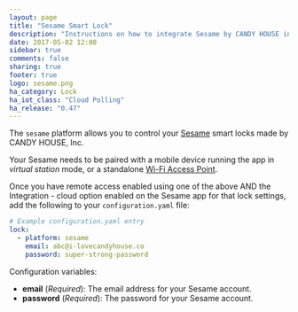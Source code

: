 ```yaml
---
layout: page
title: "Sesame Smart Lock"
description: "Instructions on how to integrate Sesame by CANDY HOUSE into Home Assistant."
date: 2017-05-02 12:00
sidebar: true
comments: false
sharing: true
footer: true
logo: sesame.png
ha_category: Lock
ha_iot_class: "Cloud Polling"
ha_release: "0.47"
---
```


The `sesame` platform allows you to control your [Sesame](https://candyhouse.co/) smart locks made by CANDY HOUSE, Inc.

Your Sesame needs to be paired with a mobile device running the app in *virtual station* mode, or a standalone [Wi-Fi Access Point](https://candyhouse.co/collections/frontpage/products/wi-fi-access-point).

Once you have remote access enabled using one of the above AND the Integration - cloud option enabled on the Sesame app for that lock settings, add the following to your `configuration.yaml` file:
```yaml
# Example configuration.yaml entry
lock:
  - platform: sesame
    email: abc@i-lovecandyhouse.co
    password: super-strong-password
```

Configuration variables:

- **email** (*Required*): The email address for your Sesame account.
- **password** (*Required*): The password for your Sesame account.
